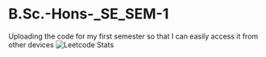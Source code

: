 # B.Sc.-Hons-_SE_SEM-1
Uploading the code for my first semester so that I can easily access it from other devices
![Leetcode Stats](https://leetcode.com/not-milangurung/)

